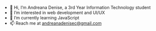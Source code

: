 - 👋 Hi, I’m Andreana Denise, a 3rd Year Information Technology student
- 👀 I’m interested in web development and UI/UX
- 🌱 I’m currently learning JavaScript
- 📫 Reach me at andreanadenisec@gmail.com

<!---
andreanadenisec/andreanadenisec is a ✨ special ✨ repository because its `README.md` (this file) appears on your GitHub profile.
You can click the Preview link to take a look at your changes.
--->
